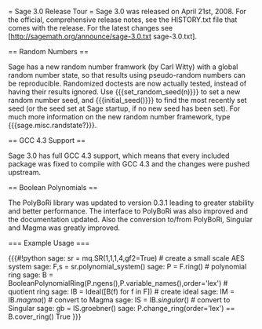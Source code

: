 = Sage 3.0 Release Tour =
Sage 3.0 was released on April 21st, 2008. For the official, comprehensive release notes, see the HISTORY.txt file that comes with the release. For the latest changes see [http://sagemath.org/announce/sage-3.0.txt sage-3.0.txt].

== Random Numbers ==

Sage has a new random number framwork (by Carl Witty) with a global random number state, so that results using pseudo-random numbers can be reproducible.  Randomized doctests are now actually tested, instead of having their results ignored.  Use {{{set_random_seed(n)}}} to set a new random number seed, and {{{initial_seed()}}} to find the most recently set seed (or the seed set at Sage startup, if no new seed has been set).  For much more information on the new random number framework, type {{{sage.misc.randstate?}}}.

== GCC 4.3 Support ==

Sage 3.0 has full GCC 4.3 support, which means that every included package was fixed to compile with GCC 4.3 and the changes were pushed upstream.

== Boolean Polynomials ==

The PolyBoRi library was updated to version 0.3.1 leading to greater stability and better performance. The interface to PolyBoRi was also improved and the documentation updated. Also the conversion to/from PolyBoRi, Singular and Magma was greatly improved.

=== Example Usage ===

{{{#!python
sage: sr = mq.SR(1,1,1,4,gf2=True) # create a small scale AES system
sage: F,s = sr.polynomial_system()
sage: P = F.ring() # polynomial ring
sage: B = BooleanPolynomialRing(P.ngens(),P.variable_names(),order='lex') # quotient ring
sage: IB = Ideal([B(f) for f in F]) # create ideal
sage: IM = IB._magma_() # convert to Magma
sage: IS = IB._singular_() # convert to Singular
sage: gb = IS.groebner() 
sage: P.change_ring(order='lex') == B.cover_ring()
True
}}}
